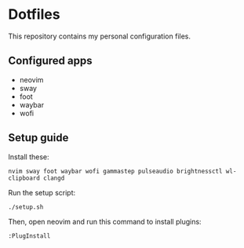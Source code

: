 # Dotfiles
This repository contains my personal configuration files.

## Configured apps
- neovim
- sway
- foot
- waybar
- wofi

## Setup guide
Install these: <br>
```
nvim sway foot waybar wofi gammastep pulseaudio brightnessctl wl-clipboard clangd

```
Run the setup script: <br>
```
./setup.sh

```
Then, open neovim and run this command to install plugins: <br>
```
:PlugInstall
```
